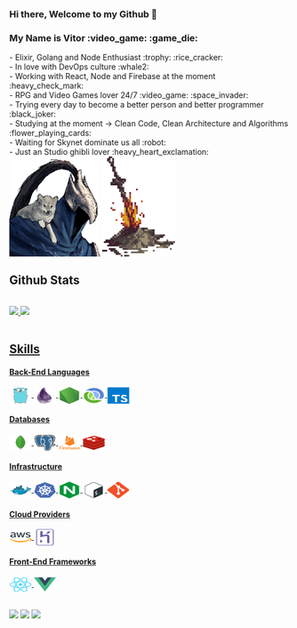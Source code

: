 ### Hi there, Welcome to my Github 👋
<h3> My Name is Vitor :video_game: :game_die:</h3>
<div>
    <div>
        <span>
           - Elixir, Golang and Node Enthusiast :trophy: :rice_cracker:
        </span>
        <br>
        <span>
            - In love with DevOps culture :whale2:
        </span>
        <br>
        <span>
            - Working with React, Node and Firebase at the moment :heavy_check_mark: 
        </span>
        <br>
        <span>
            - RPG and Video Games lover 24/7 :video_game: :space_invader:
        </span>
        <br>
        <span>
            - Trying every day to become a better person and better programmer :black_joker:
        </span>
        <br>
        <span>
            - Studying at the moment -> Clean Code, Clean Architecture and Algorithms :flower_playing_cards:
        </span>
        <br>
        <span>
            - Waiting for Skynet dominate us all :robot:
        </span>
        <br>
        <span>
            - Just an Studio ghibli lover :heavy_heart_exclamation:
        </span>
    </div>
    <div>
        <img align="center" src="/images/Artorias.gif" height="180em" />
        <img align="center" src="/images/bonfire.gif" height="180em" />
    </div>
</div>

<h2>Github Stats</h2>
<br>
<a href="https://github.com/iconicsoda">
  <img height="180em" src="https://github-readme-stats-eight-theta.vercel.app/api?username=iconicsoda&show_icons=true&theme=dracula&include_all_commits=true&count_private=true"/>
  <img height="180em" src="https://github-readme-stats-eight-theta.vercel.app/api/top-langs/?username=iconicsoda&layout=compact&langs_count=8&theme=dracula"/>
<div>
<div style="display: inline_block"><br>

  <h2>Skills</h2>

  <h4>Back-End Languages</h4>
  <img align="center" alt="Vitor-Go" height="30" width="40" src="https://raw.githubusercontent.com/devicons/devicon/master/icons/go/go-original.svg">
  <img align="center" alt="Vitor-Elixir" height="30" width="40" src="https://raw.githubusercontent.com/devicons/devicon/master/icons/elixir/elixir-original.svg">
  <img align="center" alt="Vitor-Node" height="30" width="40" src="https://raw.githubusercontent.com/devicons/devicon/master/icons/nodejs/nodejs-original.svg">
  <img align="center" alt="Vitor-Clojure" height="30" width="40" src="https://raw.githubusercontent.com/devicons/devicon/master/icons/clojure/clojure-original.svg">
  <img align="center" alt="Vitor-Ts" height="30" width="40" src="https://raw.githubusercontent.com/devicons/devicon/master/icons/typescript/typescript-plain.svg">
  
  <h4>Databases</h4>
  <img align="center" alt="Vitor-MongoDB" height="30" width="40" src="https://raw.githubusercontent.com/devicons/devicon/master/icons/mongodb/mongodb-original.svg">
  <img align="center" alt="Vitor-PostgreSQL" height="30" width="40" src="https://raw.githubusercontent.com/devicons/devicon/master/icons/postgresql/postgresql-original.svg">
  <img align="center" alt="Vitor-Firebase" height="30" width="40" src="https://raw.githubusercontent.com/devicons/devicon/master/icons/firebase/firebase-plain-wordmark.svg">
  <img align="center" alt="Vitor-Redis" height="30" width="40" src="https://raw.githubusercontent.com/devicons/devicon/master/icons/redis/redis-original.svg">
  
  <h4>Infrastructure</h4>
  <img align="center" alt="Vitor-Docker" height="30" width="40" src="https://raw.githubusercontent.com/devicons/devicon/master/icons/docker/docker-original.svg">
  <img align="center" alt="Vitor-Kubernetes" height="30" width="40" src="https://raw.githubusercontent.com/devicons/devicon/master/icons/kubernetes/kubernetes-plain.svg">
  <img align="center" alt="Vitor-Nginx" height="30" width="40" src="https://raw.githubusercontent.com/devicons/devicon/master/icons/nginx/nginx-original.svg">
  <img align="center" alt="Vitor-Scripting" height="30" width="40" src="https://raw.githubusercontent.com/devicons/devicon/master/icons/bash/bash-original.svg">
  <!-- <img align="center" alt="Vitor-Jenkins" height="30" width="40" src="https://raw.githubusercontent.com/devicons/devicon/master/icons/jenkins/jenkins-original.svg"> -->
  <img align="center" alt="Vitor-Git" height="30" width="40" src="https://raw.githubusercontent.com/devicons/devicon/master/icons/git/git-original.svg">
  
  <h4>Cloud Providers</h4>
  <img align="center" alt="Vitor-AWS" height="30" width="40" src="https://raw.githubusercontent.com/devicons/devicon/master/icons/amazonwebservices/amazonwebservices-original-wordmark.svg">
  <img align="center" alt="Vitor-Heroku" height="30" width="40" src="https://raw.githubusercontent.com/devicons/devicon/master/icons/heroku/heroku-original.svg">
  
  <h4>Front-End Frameworks</h4>
  <img align="center" alt="Vitor-React" height="30" width="40" src="https://raw.githubusercontent.com/devicons/devicon/master/icons/react/react-original.svg">
  <img align="center" alt="Vitor-Vue" height="30" width="40" src="https://github.com/devicons/devicon/blob/master/icons/vuejs/vuejs-original.svg">
</div>
  
  ##
  
  <div>
  <a href = "mailto: vitorandresaviandev@gmail.com"><img src="https://img.shields.io/badge/-Gmail-%23EA4335?style=for-the-badge&logo=gmail&logoColor=white" target="_blank"></a>
  <a href="https://www.linkedin.com/in/vitorsavian/" target="_blank"><img src="https://img.shields.io/badge/-LinkedIn-%230077B5?style=for-the-badge&logo=linkedin&logoColor=white" target="_blank"></a>
  <a href="https://www.instagram.com/sorvitao/" target="_blank"><img src="https://img.shields.io/badge/-Instagram-%23E4405F?style=for-the-badge&logo=instagram&logoColor=white" target="_blank"></a>
</div>